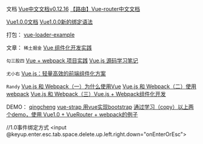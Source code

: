 文档
[Vue中文文档v0.12.16](http://cn.vuejs.org/)
[【路由】Vue-router中文文档](http://vuejs.github.io/vue-router/zh-cn/index.html)

[Vue1.0.0文档](http://rc.vuejs.org/)
[Vue1.0.0新的绑定语法](https://github.com/yyx990803/vue/wiki/1.0.0-binding-syntax-reference#style-and-class-enhancements)

打包：
[vue-loader-example](https://github.com/vuejs/vue-loader-example)

文章：
`稀土掘金`
[Vue 组件化开发实践](http://ftandy.github.io/2015/09/05/vue/)

`勾三股四`
[Vue + webpack 项目实践](http://jiongks.name/blog/just-vue/)
[Vue.js 源码学习笔记](http://jiongks.name/blog/vue-code-review/)

`尤小右`
[Vue.js：轻量高效的前端组件化方案](http://www.csdn.net/article/1970-01-01/2825439)

`Randy`
[Vue.js 和 Webpack（一）为什么使用Vue](http://djyde.github.io/2015/08/29/vuejs-and-webpack-1.html)
[Vue.js 和 Webpack（二）使用webpack](http://djyde.github.io/2015/08/30/vuejs-and-webpack-2.html)
[Vue.js 和 Webpack（三）Vue.js + Webpack组件化开发](http://djyde.github.io/2015/08/31/vuejs-and-webpack-3.html)

DEMO：
[qingcheng](https://github.com/zerqu/qingcheng)
[vue-strap 用vue实现bootstrap](https://github.com/yuche/vue-strap)
[通过学习（copy）以上两个demo，使用 Vue1.0 + VueRouter + webpack的例子](https://github.com/vingojw/vue-vueRoute-webpack)

//1.0事件绑定方式
<input @keyup.enter.esc.tab.space.delete.up.left.right.down="onEnterOrEsc">